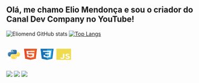 ## Olá, me chamo Elio Mendonça e sou o criador do Canal Dev Company no YouTube!

![Eliomend GitHub stats](https://github-readme-stats.vercel.app/api?username=eliomend&show_icons=true&theme=dracula&include_all_commits-true&count_private-true)
[![Top Langs](https://github-readme-stats.vercel.app/api/top-langs/?username=eliomend&hide_progress=true)](https://github.com/eliomend/github-readme-stats)

<div style="display: inline_block"><br>
  <img align="center" alt="devc-Python" height="30" width="40" src="https://raw.githubusercontent.com/devicons/devicon/master/icons/python/python-original.svg">
  <img align="center" alt="devc-HTML" height="30" width="40" src="https://raw.githubusercontent.com/devicons/devicon/master/icons/html5/html5-original.svg">
  <img align="center" alt="devc-CSS" height="30" width="40" src="https://raw.githubusercontent.com/devicons/devicon/master/icons/css3/css3-original.svg">
  <img align="center" alt="devc-Js" height="30" width="40" src="https://raw.githubusercontent.com/devicons/devicon/master/icons/javascript/javascript-plain.svg">
</div>
  
  ##
 
<div> 
  <a href="https://www.youtube.com/channel/UCtcBU9x-AXvbWWLJoao67kA" target="_blank"><img src="https://img.shields.io/badge/YouTube-FF0000?style=for-the-badge&logo=youtube&logoColor=white" target="_blank"></a>
  <a href="https://instagram.com/eliomend" target="_blank"><img src="https://img.shields.io/badge/-Instagram-%23E4405F?style=for-the-badge&logo=instagram&logoColor=white" target="_blank"></a>
  <a href="https://www.linkedin.com/in/eliomend" target="_blank"><img src="https://img.shields.io/badge/-LinkedIn-%230077B5?style=for-the-badge&logo=linkedin&logoColor=white" target="_blank"></a> 
  
</div>

